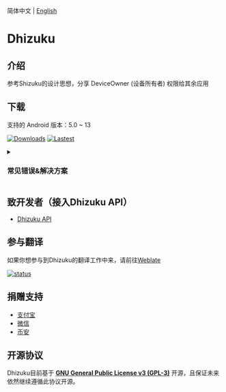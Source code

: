 简体中文 | [English](README_EN.md)

# Dhizuku

## 介绍

参考Shizuku的设计思想，分享 DeviceOwner (设备所有者) 权限给其余应用


## 下载

支持的 Android 版本：5.0 ~ 13

[![Downloads](https://img.shields.io/github/downloads/iamr0s/Dhizuku/total?label=Downloads)](https://github.com/iamr0s/Dhizuku/releases)
[![Lastest](https://img.shields.io/github/v/release/iamr0s/Dhizuku?label=Lastest)](https://github.com/iamr0s/Dhizuku/releases/latest)

<details><summary><h3>常见错误&解决方案</h3></summary>

#### 📌未能获得 `device-owner` 权限

##### ❗报错

```shell
java.lang.IllegalStateException: Not allowed to set the device owner because there are already several users on the device
```

##### 🎯解决方案

在设置中关闭多用户或删除所有其他用户，然后再次尝试。

<b>Oneplus</b>：若依旧报错，请执行 `adb shell pm list users` ，若输出中存在以下内容

```
UserInfo{999:MultiApp:4001010} running
```

请执行以下命令

```shell
pm remove-user 999
pm disable-user 999
```

有报错是正常现象，完成后即可再次尝试激活。


</details>


## 致开发者（接入Dhizuku API）

- [Dhizuku API](https://github.com/iamr0s/Dhizuku-API.git)

## 参与翻译

如果你想参与到Dhizuku的翻译工作中来，请前往[Weblate](https://hosted.weblate.org/engage/dhizuku/)

[![status](https://hosted.weblate.org/widgets/dhizuku/-/multi-auto.svg)](https://hosted.weblate.org/engage/dhizuku/)

## 捐赠支持

- [支付宝](https://qr.alipay.com/fkx18580lfpydiop04dze47)
- [微信](https://missuo.ru/file/fee5df1381671c996b127.png)
- [币安](https://missuo.ru/file/28368c28d4ff28d59ed4b.jpg)

## 开源协议

Dhizuku目前基于 [**GNU General Public License v3 (GPL-3)**](http://www.gnu.org/copyleft/gpl.html) 开源，且保证未来依然继续遵循此协议开源。
